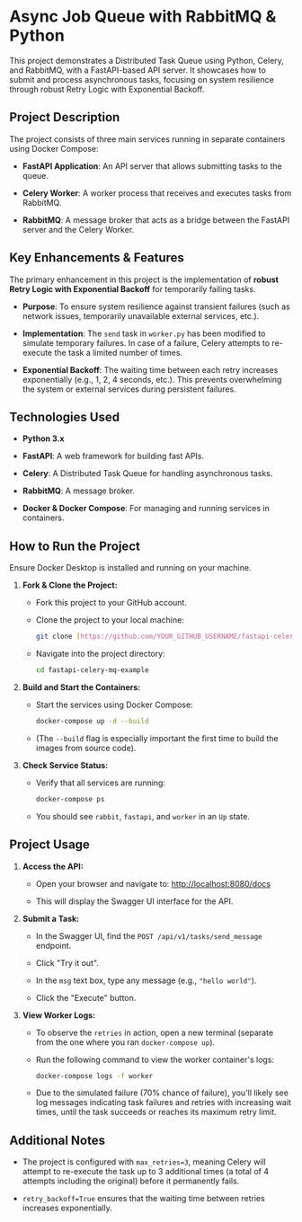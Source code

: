 # Async Job Queue with RabbitMQ & Python

This project demonstrates a Distributed Task Queue using Python, Celery, and RabbitMQ, with a FastAPI-based API server. It showcases how to submit and process asynchronous tasks, focusing on system resilience through robust Retry Logic with Exponential Backoff.

## Project Description

The project consists of three main services running in separate containers using Docker Compose:

* **FastAPI Application**: An API server that allows submitting tasks to the queue.

* **Celery Worker**: A worker process that receives and executes tasks from RabbitMQ.

* **RabbitMQ**: A message broker that acts as a bridge between the FastAPI server and the Celery Worker.

## Key Enhancements & Features

The primary enhancement in this project is the implementation of **robust Retry Logic with Exponential Backoff** for temporarily failing tasks.

* **Purpose**: To ensure system resilience against transient failures (such as network issues, temporarily unavailable external services, etc.).

* **Implementation**: The `send` task in `worker.py` has been modified to simulate temporary failures. In case of a failure, Celery attempts to re-execute the task a limited number of times.

* **Exponential Backoff**: The waiting time between each retry increases exponentially (e.g., 1, 2, 4 seconds, etc.). This prevents overwhelming the system or external services during persistent failures.

## Technologies Used

* **Python 3.x**

* **FastAPI**: A web framework for building fast APIs.

* **Celery**: A Distributed Task Queue for handling asynchronous tasks.

* **RabbitMQ**: A message broker.

* **Docker & Docker Compose**: For managing and running services in containers.

## How to Run the Project

Ensure Docker Desktop is installed and running on your machine.

1. **Fork & Clone the Project:**

   * Fork this project to your GitHub account.

   * Clone the project to your local machine:

     ```bash
     git clone [https://github.com/YOUR_GITHUB_USERNAME/fastapi-celery-mq-example.git](https://github.com/YOUR_GITHUB_USERNAME/fastapi-celery-mq-example.git)
     ```

   * Navigate into the project directory:

     ```bash
     cd fastapi-celery-mq-example
     ```

2. **Build and Start the Containers:**

   * Start the services using Docker Compose:

     ```bash
     docker-compose up -d --build
     ```

   * (The `--build` flag is especially important the first time to build the images from source code).

3. **Check Service Status:**

   * Verify that all services are running:

     ```bash
     docker-compose ps
     ```

   * You should see `rabbit`, `fastapi`, and `worker` in an `Up` state.

## Project Usage

1. **Access the API:**

   * Open your browser and navigate to: [http://localhost:8080/docs](http://localhost:8080/docs)

   * This will display the Swagger UI interface for the API.

2. **Submit a Task:**

   * In the Swagger UI, find the `POST /api/v1/tasks/send_message` endpoint.

   * Click "Try it out".

   * In the `msg` text box, type any message (e.g., `"hello world"`).

   * Click the "Execute" button.

3. **View Worker Logs:**

   * To observe the `retries` in action, open a new terminal (separate from the one where you ran `docker-compose up`).

   * Run the following command to view the worker container's logs:

     ```bash
     docker-compose logs -f worker
     ```

   * Due to the simulated failure (70% chance of failure), you'll likely see log messages indicating task failures and retries with increasing wait times, until the task succeeds or reaches its maximum retry limit.

## Additional Notes

* The project is configured with `max_retries=3`, meaning Celery will attempt to re-execute the task up to 3 additional times (a total of 4 attempts including the original) before it permanently fails.

* `retry_backoff=True` ensures that the waiting time between retries increases exponentially.
